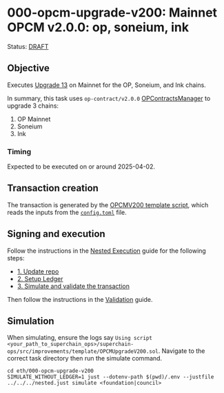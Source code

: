 # 000-opcm-upgrade-v200: Mainnet OPCM v2.0.0: op, soneium, ink

Status: [DRAFT]()

## Objective

Executes [Upgrade 13](https://gov.optimism.io/t/upgrade-proposal-13-opcm-and-incident-response-improvements/9739) on Mainnet for the OP, Soneium, and Ink chains.

In summary, this task uses `op-contract/v2.0.0` [OPContractsManager](https://github.com/ethereum-optimism/optimism/blob/op-contracts/v2.0.0-rc.1/packages/contracts-bedrock/src/L1/OPContractsManager.sol) to upgrade 3 chains:
1. OP Mainnet
2. Soneium
3. Ink

### Timing

Expected to be executed on or around 2025-04-02.

## Transaction creation

The transaction is generated by the [OPCMV200 template script](../../../template/OPCMUpgradeV200.sol),
which reads the inputs from the [`config.toml`](./config.toml) file.

## Signing and execution

Follow the instructions in the [Nested Execution](../../../NESTED.md) guide for the following steps:

- [1. Update repo](../../../NESTED.md#1-update-repo)
- [2. Setup Ledger](../../../NESTED.md#2-setup-ledger)
- [3. Simulate and validate the transaction](../../../NESTED.md#3-simulate-and-validate-the-transaction)

Then follow the instructions in the [Validation](./VALIDATION.md) guide.

## Simulation

When simulating, ensure the logs say `Using script <your_path_to_superchain_ops>/superchain-ops/src/improvements/template/OPCMUpgradeV200.sol`.
Navigate to the correct task directory then run the simulate command.

```
cd eth/000-opcm-upgrade-v200
SIMULATE_WITHOUT_LEDGER=1 just --dotenv-path $(pwd)/.env --justfile ../../../nested.just simulate <foundation|council>
```
